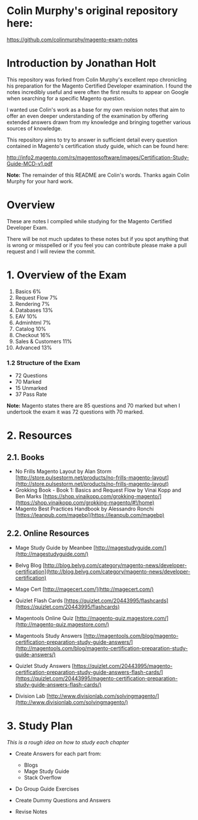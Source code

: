 # Colin Murphy's original repository here:
https://github.com/colinmurphy/magento-exam-notes

# Introduction by Jonathan Holt
This repository was forked from Colin Murphy's excellent repo chronicling his preparation for the Magento Certified Developer examination. I found the notes incredibly useful and were often the first results to appear on Google when searching for a specific Magento question.

I wanted use Colin's work as a base for my own revision notes that aim to offer an even deeper understanding of the examination by offering extended answers drawn from my knowledge and bringing together various sources of knowledge.

This repository aims to try to answer in sufficient detail every question contained in Magento's certification study guide, which can be found here:

http://info2.magento.com/rs/magentosoftware/images/Certification-Study-Guide-MCD-v1.pdf

**Note:** The remainder of this README are Colin's words. Thanks again Colin Murphy for your hard work.



# Overview

These are notes I compiled while studying for the Magento Certified Developer Exam.

There will be not much updates to these notes but if you spot anything that is wrong or misspelled or if you feel you can contribute please make a pull request and I will review the commit.


# 1. Overview of the Exam

1. Basics                   6%
2. Request Flow             7%
3. Rendering                7%
4. Databases                13%
5. EAV                      10%
6. Adminhtml                7%
7. Catalog                  10%
8. Checkout                 16%
9. Sales & Customers        11%
10. Advanced                13%


### 1.2 Structure of the Exam

- 72 Questions
- 70 Marked
- 15 Unmarked
- 37 Pass Rate

**Note:** Magento states there are 85 questions and 70 marked but when I undertook the exam it was 72 questions with 70 marked.


# 2. Resources

## 2.1. Books

- No Frills Magento Layout by Alan Storm [http://store.pulsestorm.net/products/no-frills-magento-layout](http://store.pulsestorm.net/products/no-frills-magento-layout)
- Grokking Book - Book 1: Basics and Request Flow by Vinai Kopp and Ben Marks [https://shop.vinaikopp.com/grokking-magento/](https://shop.vinaikopp.com/grokking-magento/#!/home)
- Magento Best Practices Handbook by Alessandro Ronchi [https://leanpub.com/magebp](https://leanpub.com/magebp)

## 2.2. Online Resources

- Mage Study Guide by Meanbee [http://magestudyguide.com/](http://magestudyguide.com/)

- Belvg Blog [http://blog.belvg.com/category/magento-news/developer-certification](http://blog.belvg.com/category/magento-news/developer-certification)
- Mage Cert [http://magecert.com/](http://magecert.com/)
- Quizlet Flash Cards [https://quizlet.com/20443995/flashcards](https://quizlet.com/20443995/flashcards)
- Magentools Online Quiz [http://magento-quiz.magestore.com/](http://magento-quiz.magestore.com/)
- Magentools Study Answers [http://magentools.com/blog/magento-certification-preparation-study-guide-answers/](http://magentools.com/blog/magento-certification-preparation-study-guide-answers/)
- Quizlet Study Answers [https://quizlet.com/20443995/magento-certification-preparation-study-guide-answers-flash-cards/](https://quizlet.com/20443995/magento-certification-preparation-study-guide-answers-flash-cards/)
- Division Lab [http://www.divisionlab.com/solvingmagento/](http://www.divisionlab.com/solvingmagento/)


# 3. Study Plan

*This is a rough idea on how to study each chapter*

- Create Answers for each part from:

    - Blogs
    - Mage Study Guide
    - Stack Overflow



- Do Group Guide Exercises
- Create Dummy Questions and Answers
- Revise Notes
